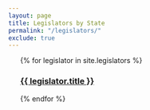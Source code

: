 ```yaml
---
layout: page
title: Legislators by State
permalink: "/legislators/"
exclude: true
---
```


<ul>
  {% for legislator in site.legislators %}
      <!-- li -->
        <a href="{{ legislator.url }}"><h3>{{ legislator.title }}</h3></a>
      <!-- /li -->
  {% endfor %}
</ul>
